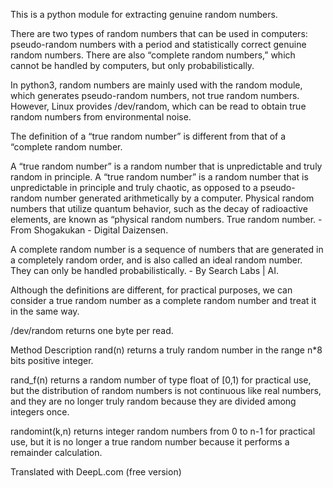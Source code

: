 This is a python module for extracting genuine random numbers.

There are two types of random numbers that can be used in computers: pseudo-random numbers with a period and statistically correct genuine random numbers. There are also “complete random numbers,” which cannot be handled by computers, but only probabilistically.

In python3, random numbers are mainly used with the random module, which generates pseudo-random numbers, not true random numbers. However, Linux provides /dev/random, which can be read to obtain true random numbers from environmental noise.

The definition of a “true random number” is different from that of a “complete random number.

A “true random number” is a random number that is unpredictable and truly random in principle. A “true random number” is a random number that is unpredictable in principle and truly chaotic, as opposed to a pseudo-random number generated arithmetically by a computer. Physical random numbers that utilize quantum behavior, such as the decay of radioactive elements, are known as “physical random numbers. True random number. - From Shogakukan - Digital Daizensen.

A complete random number is a sequence of numbers that are generated in a completely random order, and is also called an ideal random number. They can only be handled probabilistically. - By Search Labs | AI.

Although the definitions are different, for practical purposes, we can consider a true random number as a complete random number and treat it in the same way.

/dev/random returns one byte per read.

Method Description
rand(n) returns a truly random number in the range n*8 bits positive integer.

rand_f(n) returns a random number of type float of [0,1) for practical use, but the distribution of random numbers is not continuous like real numbers, and they are no longer truly random because they are divided among integers once.

randomint(k,n) returns integer random numbers from 0 to n-1 for practical use, but it is no longer a true random number because it performs a remainder calculation.

Translated with DeepL.com (free version)

